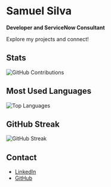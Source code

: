# Samuel Silva

**Developer and ServiceNow Consultant**

Explore my projects and connect!

## Stats

![GitHub Contributions](https://github-readme-stats.vercel.app/api?username=samueldata&show_icons=true&hide_title=true&hide_border=true&count_private=true&include_all_commits=true)

## Most Used Languages

![Top Languages](https://github-readme-stats.vercel.app/api/top-langs/?username=samueldata&layout=compact&hide_border=true&theme=radical)

## GitHub Streak

![GitHub Streak](https://github-readme-streak-stats.herokuapp.com/?user=samueldata&hide_border=true&theme=radical)


## Contact

- [LinkedIn](https://www.linkedin.com/in/samuells/)
- [GitHub](https://github.com/samueldata)
